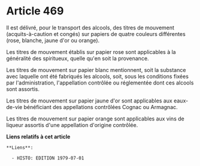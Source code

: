 # Article 469

Il est délivré, pour le transport des alcools, des titres de mouvement (acquits-à-caution et congés) sur papiers de quatre
couleurs différentes (rose, blanche, jaune d'or ou orange).

Les titres de mouvement établis sur papier rose sont applicables à la généralité des spiritueux, quelle qu'en soit la
provenance.

Les titres de mouvement sur papier blanc mentionnent, soit la substance avec laquelle ont été fabriqués les alcools, soit,
sous les conditions fixées par l'administration, l'appellation contrôlée ou réglementée dont ces alcools sont assortis.

Les titres de mouvement sur papier jaune d'or sont applicables aux eaux-de-vie bénéficiant des appellations contrôlées Cognac
ou Armagnac.

Les titres de mouvement sur papier orange sont applicables aux vins de liqueur assortis d'une appellation d'origine
contrôlée.

**Liens relatifs à cet article**

	**Liens**:

	  - HISTO: EDITION 1979-07-01
